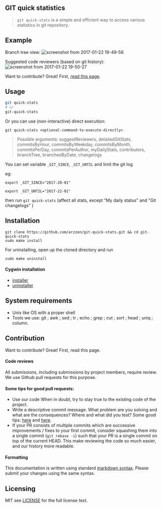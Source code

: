 
## GIT quick statistics 

> `git quick-stats` is a simple and efficient way to access various statistics in git repository.

## Example

Branch tree view:
![screenshot from 2017-01-22 19-49-56](https://cloud.githubusercontent.com/assets/6382002/22396053/a2b8259e-e54f-11e6-9110-72d4fb662615.png)

Suggested code reviewers (based on git history):
![screenshot from 2017-01-22 19-50-27](https://cloud.githubusercontent.com/assets/6382002/22396052/a29311b4-e54f-11e6-9dbb-0bdf96161bcb.png)


Want to contribute? Great! First, [read this page][].


## Usage

```bash
git quick-stats
# or 
git-quick-stats
```

Or you can use (non-interactive) direct execution:

`git quick-stats <optional-command-to-execute-directly>`

> Possible arguments: 
> suggestReviewers, detailedGitStats, commitsByHour, commitsByWeekday, commitsByMonth, commitsPerDay, commitsPerAuthor, myDailyStats, contributors,
branchTree, branchesByDate, changelogs


You can set variable `_GIT_SINCE`, `_GIT_UNTIL` and limit the git log

eg:

`export _GIT_SINCE="2017-20-01"`

`export _GIT_UNTIL="2017-22-01"`

then run `git quick-stats` (affect all stats, except "My daily status" and "Git changelogs" )

## Installation

```
git clone https://github.com/arzzen/git-quick-stats.git && cd git-quick-stats
sudo make install
```

For uninstalling, open up the cloned directory and run

```
sudo make uninstall
```

#### Cygwin installation

* [installer](https://gist.github.com/arzzen/35e09866dfdadf2108b2420045739245) 
* [uninstaller](https://gist.github.com/arzzen/21c660014d0663b6c5710014714779d6)

## System requirements

* Unix like OS with a proper shell
* Tools we use: git ; awk ; sed ; tr ; echo ; grep ; cut ; sort ; head ; uniq ; column.

## Contribution 

Want to contribute? Great! First, read this page.

#### Code reviews
All submissions, including submissions by project members, require review. 
We use Github pull requests for this purpose.

#### Some tips for good pull requests:
* Use our code
  When in doubt, try to stay true to the existing code of the project.
* Write a descriptive commit message. What problem are you solving and what
  are the consequences? Where and what did you test? Some good tips:
  [here](http://robots.thoughtbot.com/5-useful-tips-for-a-better-commit-message)
  and [here](https://www.kernel.org/doc/Documentation/SubmittingPatches).
* If your PR consists of multiple commits which are successive improvements /
  fixes to your first commit, consider squashing them into a single commit
  (`git rebase -i`) such that your PR is a single commit on top of the current
  HEAD. This make reviewing the code so much easier, and our history more
  readable.

#### Formatting

This documentation is written using standard [markdown syntax](https://help.github.com/articles/markdown-basics/). Please submit your changes using the same syntax.

## Licensing
MIT see [LICENSE][] for the full license text.

   [read this page]: http://github.com/arzzen/git-quick-stats/blob/master/CONTRIBUTING.md
   [landing page]: http://arzzen.github.io/git-quick-stats
   [LICENSE]: https://github.com/arzzen/git-quick-stats/blob/master/LICENSE.txt
